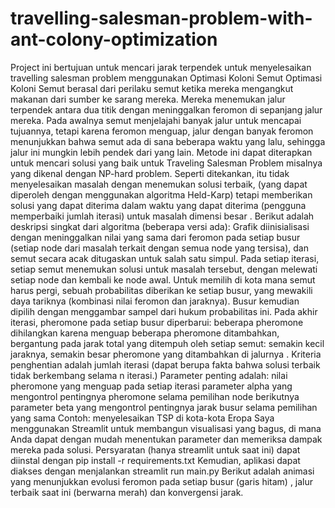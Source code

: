 # travelling-salesman-problem-with-ant-colony-optimization
Project ini bertujuan untuk mencari jarak terpendek untuk menyelesaikan travelling salesman problem menggunakan Optimasi Koloni Semut
Optimasi Koloni Semut berasal dari perilaku semut ketika mereka mengangkut makanan dari sumber ke sarang mereka. Mereka menemukan jalur terpendek antara dua titik dengan meninggalkan feromon di sepanjang jalur mereka. Pada awalnya semut menjelajahi banyak jalur untuk mencapai tujuannya, tetapi karena feromon menguap, jalur dengan banyak feromon menunjukkan bahwa semut ada di sana beberapa waktu yang lalu, sehingga jalur ini mungkin lebih pendek dari yang lain. Metode ini dapat diterapkan untuk mencari solusi yang baik untuk Traveling Salesman Problem misalnya yang dikenal dengan NP-hard problem. Seperti ditekankan, itu tidak menyelesaikan masalah dengan menemukan solusi terbaik, (yang dapat diperoleh dengan menggunakan algoritma Held-Karp) tetapi memberikan solusi yang dapat diterima dalam waktu yang dapat diterima (pengguna memperbaiki jumlah iterasi) untuk masalah dimensi besar . Berikut adalah deskripsi singkat dari algoritma (beberapa versi ada): Grafik diinisialisasi dengan meninggalkan nilai yang sama dari feromon pada setiap busur (setiap node dari masalah terkait dengan semua node yang tersisa), dan semut secara acak ditugaskan untuk salah satu simpul. Pada setiap iterasi, setiap semut menemukan solusi untuk masalah tersebut, dengan melewati setiap node dan kembali ke node awal. Untuk memilih di kota mana semut harus pergi, sebuah probabilitas diberikan ke setiap busur, yang mewakili daya tariknya (kombinasi nilai feromon dan jaraknya). Busur kemudian dipilih dengan menggambar sampel dari hukum probabilitas ini. Pada akhir iterasi, pheromone pada setiap busur diperbarui: beberapa pheromone dihilangkan karena menguap beberapa pheromone ditambahkan, bergantung pada jarak total yang ditempuh oleh setiap semut: semakin kecil jaraknya, semakin besar pheromone yang ditambahkan di jalurnya . Kriteria penghentian adalah jumlah iterasi (dapat berupa fakta bahwa solusi terbaik tidak berkembang selama n iterasi.) Parameter penting adalah: nilai pheromone yang menguap pada setiap iterasi parameter alpha yang mengontrol pentingnya pheromone selama pemilihan node berikutnya parameter beta yang mengontrol pentingnya jarak busur selama pemilihan yang sama Contoh: menyelesaikan TSP di kota-kota Eropa Saya menggunakan Streamlit untuk membangun visualisasi yang bagus, di mana Anda dapat dengan mudah menentukan parameter dan memeriksa dampak mereka pada solusi. Persyaratan (hanya streamlit untuk saat ini) dapat diinstal dengan pip install -r requirements.txt Kemudian, aplikasi dapat diakses dengan menjalankan streamlit run main.py Berikut adalah animasi yang menunjukkan evolusi feromon pada setiap busur (garis hitam) , jalur terbaik saat ini (berwarna merah) dan konvergensi jarak.
